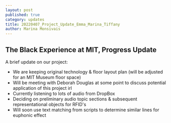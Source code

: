 ```yaml
---
layout: post
published: true
category: updates
title: 20220407_Project_Update_Emma_Marina_Tiffany
author: Marina Monsivais
---
```

## The Black Experience at MIT,  Progress Update
  
  A brief update on our project:
  -  We are keeping original technology & floor layout plan (will be adjusted for an MIT Museum floor space)
  -  Will be meeting with Deborah Douglas at some point to discuss potential application of this project irl
  -  Currently listening to lots of audio from DropBox
  -  Deciding on preliminary audio topic sections & subsequent representational objects for RFID's
  -  Will soon use text matching from scripts to determine similar lines for euphonic effect